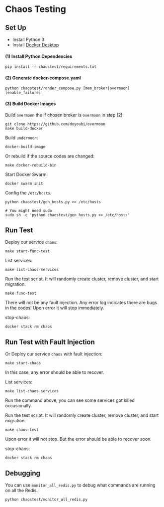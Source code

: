 # Chaos Testing

## Set Up

- Install Python 3
- Install [Docker Desktop](https://www.docker.com/products/docker-desktop)

#### (1) Install Python Dependencies
```
pip install -r chaostest/requirements.txt
```

#### (2) Generate docker-compose.yaml
```
python chaostest/render_compose.py [mem_broker|overmoon] [enable_failure]
```

#### (3) Build Docker Images

Build `overmoon` the if chosen broker is `overmoon` in step (2):
```
git clone https://github.com/doyoubi/overmoon
make build-docker
```

Build `undermoon`:
```
docker-build-image
```

Or rebuild if the source codes are changed:
```
make docker-rebuild-bin
```

Start Docker Swarm:
```
docker swarm init
```

Config the `/etc/hosts`.
```
python chaostest/gen_hosts.py >> /etc/hosts

# You might need sudo
sudo sh -c 'python chaostest/gen_hosts.py >> /etc/hosts'
```

## Run Test

Deploy our service `chaos`:
```
make start-func-test
```

List services:
```
make list-chaos-services
```

Run the test script. It will randomly create cluster, remove cluster, and start migration.
```
make func-test
```
There will not be any fault injection. Any error log indicates there are bugs in the codes!
Upon error it will stop immediately.

stop-chaos:
```
docker stack rm chaos
```

## Run Test with Fault Injection
Or Deploy our service `chaos` with fault injection:
```
make start-chaos
```
In this case, any error should be able to recover.

List services:
```
make list-chaos-services
```

Run the command above, you can see some services got killed occasionally.

Run the test script. It will randomly create cluster, remove cluster, and start migration.
```
make chaos-test
```
Upon error it will not stop. But the error should be able to recover soon.

stop-chaos:
```
docker stack rm chaos
```

## Debugging

You can use `monitor_all_redis.py` to debug what commands are running on all the Redis.
```
python chaostest/monitor_all_redis.py
```
